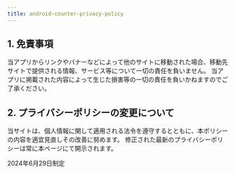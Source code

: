 ```yaml
---
title: android-counter-privacy-policy
---
```

 
## 1. 免責事項
当アプリからリンクやバナーなどによって他のサイトに移動された場合、移動先サイトで提供される情報、サービス等について一切の責任を負いません。
当アプリに掲載された内容によって生じた損害等の一切の責任を負いかねますのでご了承ください。
  
## 2. プライバシーポリシーの変更について
当サイトは、個人情報に関して適用される法令を遵守するとともに、本ポリシーの内容を適宜見直しその改善に努めます。
修正された最新のプライバシーポリシーは常に本ページにて開示されます。

2024年6月29日制定
